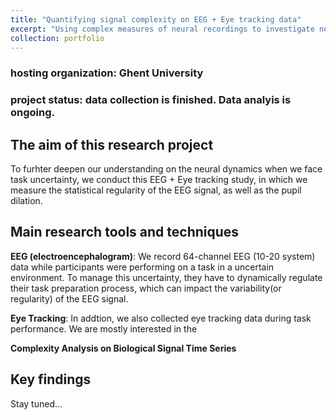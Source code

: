 ```yaml
---
title: "Quantifying signal complexity on EEG + Eye tracking data"
excerpt: "Using complex measures of neural recordings to investigate neural dynamics of task preparation<br/><img src='/website/images/frontpage.png' style='width: 50%; height: auto;'>"
collection: portfolio
---
```


### hosting organization: Ghent University
### project status: data collection is finished. Data analyis is ongoing.

## The aim of this research project
To furhter deepen our understanding on the neural dynamics when we face task uncertainty, we conduct this EEG + Eye tracking study, in which we measure the statistical regularity of the EEG signal, as well as the pupil dilation.

## Main research tools and techniques

**EEG \(electroencephalogram\)**: 
We record 64-channel EEG \(10-20 system\) data while participants were performing on a task in a uncertain environment. To manage this uncertainty, they have to dynamically regulate their task preparation process, which can impact the variability\(or regularity\) of the EEG signal.

**Eye Tracking**: 
In addtion, we also collected eye tracking data during task performance. We are mostly interested in the

**Complexity Analysis on Biological Signal Time Series**

## Key findings
Stay tuned...